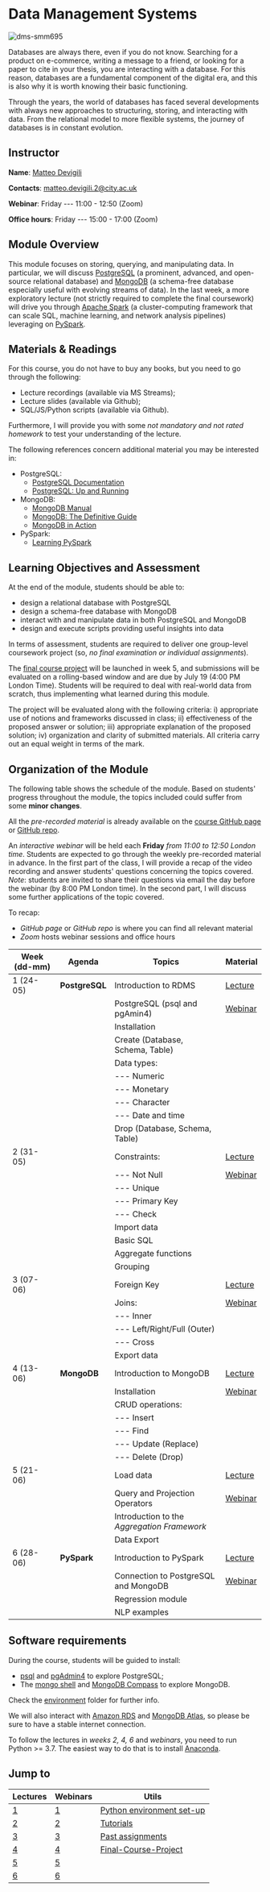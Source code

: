 # Data Management Systems

![dms-smm695](/docs/assets/images/dms-punk.png)

Databases are always there, even if you do not know. Searching for a product on
e-commerce, writing a message to a friend, or looking for a paper to cite in
your thesis, you are interacting with a database. For this reason, databases are
a fundamental component of the digital era, and this is also why it is worth
knowing their basic functioning.

Through the years, the world of databases has faced several developments with
always new approaches to structuring, storing, and interacting with data. From
the relational model to more flexible systems, the journey of databases is in
constant evolution.

## Instructor

**Name**: [Matteo Devigili](https://mattdevigili.github.io)

**Contacts**: <matteo.devigili.2@city.ac.uk>

**Webinar**: Friday --- 11:00 - 12:50 (Zoom)

**Office hours**: Friday --- 15:00 - 17:00 (Zoom)

## Module Overview

This module focuses on storing, querying, and manipulating data. In
particular, we will discuss [PostgreSQL](https://www.postgresql.org) (a
prominent, advanced, and open-source relational database) and
[MongoDB](https://www.mongodb.com) (a schema-free database especially useful
with evolving streams of data). In the last week, a more exploratory lecture
(not strictly required to complete the final coursework) will drive you through
[Apache Spark](https://spark.apache.org) (a cluster-computing framework that
can scale SQL, machine learning, and network analysis pipelines) leveraging
on [PySpark](https://spark.apache.org/docs/latest/api/python/index.html#).

## Materials & Readings

For this course, you do not have to buy any books, but you need to go through
the following:

* Lecture recordings (available via MS Streams);
* Lecture slides (available via Github);
* SQL/JS/Python scripts (available via Github).

Furthermore, I will provide you with some _not mandatory and not rated homework_
to test your understanding of the lecture.

The following references concern additional material you may be interested in:

* PostgreSQL:
  * [PostgreSQL Documentation](https://www.postgresql.org/docs/16/index.html)
  * [PostgreSQL: Up and Running](http://shop.oreilly.com/product/0636920052715.do)
* MongoDB:
  * [MongoDB Manual](https://docs.mongodb.com/manual/)
  * [MongoDB: The Definitive Guide](http://shop.oreilly.com/product/0636920049531.do)
  * [MongoDB in Action](https://www.manning.com/books/mongodb-in-action-second-edition)
* PySpark:
  * [Learning PySpark](https://link.springer.com/book/10.1007%2F978-1-4842-4961-1)

## Learning Objectives and Assessment

At the end of the module, students should be able to:

* design a relational database with PostgreSQL
* design a schema-free database with MongoDB
* interact with and manipulate data in both PostgreSQL and MongoDB
* design and execute scripts providing useful insights into data

In terms of assessment, students are required to deliver one group-level
coursework project (so, _no final examination or individual assignments_).

The [final course project](https://mattdevigili.github.io/dms-smm695/final-course-project/)
will be launched in week 5, and submissions will be evaluated on a rolling-based
window and are due by July 19 (4:00 PM London Time). Students will be required
to deal with real-world data from scratch, thus implementing what learned during
this module.

The project will be evaluated along with the following criteria: i)
appropriate use of notions and frameworks discussed in class; ii) effectiveness
of the proposed answer or solution; iii) appropriate explanation of the proposed
solution; iv) organization and clarity of submitted materials. All criteria
carry out an equal weight in terms of the mark.

## Organization of the Module

The following table shows the schedule of the module. Based on students'
progress throughout the module, the topics included could suffer from some
**minor changes**.

All the _pre-recorded material_ is already available on the [course GitHub page](https://mattdevigili.github.io/dms-smm695/) or [GitHub repo](https://github.com/mattDevigili/dms-smm695).

An _interactive webinar_ will be held each **Friday** _from 11:00 to 12:50
London time_.  Students are expected to go through the weekly pre-recorded
material in advance. In the first part of the class, I will provide a recap of
the video recording and answer students' questions concerning the topics
covered. _Note_: students are invited to share their questions via email the day
before the webinar (by 8:00 PM London time). In the second part, I will discuss
some further applications of the topic covered.

To recap:

* _GitHub page_ or _GitHub repo_ is where you can find all relevant material
* _Zoom_ hosts webinar sessions and office hours

| Week (dd-mm) | Agenda         | Topics                                      | Material                                                               |
| ------------ | -------------- | ------------------------------------------- | ---------------------------------------------------------------------- |
| 1 (24-05)    | **PostgreSQL** | Introduction to RDMS                        | [Lecture](https://mattdevigili.github.io/dms-smm695/week-1)            |
|              |                | PostgreSQL (psql and pgAmin4)               | [Webinar](https://mattdevigili.github.io/dms-smm695/week-1/webinar-1/) |
|              |                | Installation                                |                                                                        |
|              |                | Create (Database, Schema, Table)            |                                                                        |
|              |                | Data types:                                 |                                                                        |
|              |                | --- Numeric                                 |                                                                        |
|              |                | --- Monetary                                |                                                                        |
|              |                | --- Character                               |                                                                        |
|              |                | --- Date and time                           |                                                                        |
|              |                | Drop (Database, Schema, Table)              |                                                                        |
| 2 (31-05)    |                | Constraints:                                | [Lecture](https://mattdevigili.github.io/dms-smm695/week-2)            |
|              |                | --- Not Null                                | [Webinar](https://mattdevigili.github.io/dms-smm695/week-2/webinar-2/) |
|              |                | --- Unique                                  |                                                                        |
|              |                | --- Primary Key                             |                                                                        |
|              |                | --- Check                                   |                                                                        |
|              |                | Import data                                 |                                                                        |
|              |                | Basic SQL                                   |                                                                        |
|              |                | Aggregate functions                         |                                                                        |
|              |                | Grouping                                    |                                                                        |
| 3 (07-06)    |                | Foreign Key                                 | [Lecture](https://mattdevigili.github.io/dms-smm695/week-3)            |
|              |                | Joins:                                      | [Webinar](https://mattdevigili.github.io/dms-smm695/week-3/webinar-3/) |
|              |                | --- Inner                                   |                                                                        |
|              |                | --- Left/Right/Full (Outer)                 |                                                                        |
|              |                | --- Cross                                   |                                                                        |
|              |                | Export data                                 |                                                                        |
| 4 (13-06)    | **MongoDB**    | Introduction to MongoDB                     | [Lecture](https://mattdevigili.github.io/dms-smm695/week-4)            |
|              |                | Installation                                | [Webinar](https://mattdevigili.github.io/dms-smm695/week-4/webinar-4/) |
|              |                | CRUD operations:                            |                                                                        |
|              |                | --- Insert                                  |                                                                        |
|              |                | --- Find                                    |                                                                        |
|              |                | --- Update (Replace)                        |                                                                        |
|              |                | --- Delete (Drop)                           |                                                                        |
| 5 (21-06)    |                | Load data                                   | [Lecture](https://mattdevigili.github.io/dms-smm695/week-5)            |
|              |                | Query and Projection Operators              | [Webinar](https://mattdevigili.github.io/dms-smm695/week-5/webinar-5/) |
|              |                | Introduction to the _Aggregation Framework_ |                                                                        |
|              |                | Data Export                                 |                                                                        |
| 6 (28-06)    | **PySpark**    | Introduction to PySpark                     | [Lecture](https://mattdevigili.github.io/dms-smm695/week-6)            |
|              |                | Connection to PostgreSQL and MongoDB        | [Webinar](https://mattdevigili.github.io/dms-smm695/week-6/webinar-6/) |
|              |                | Regression module                           |                                                                        |
|              |                | NLP examples                                |                                                                        |

## Software requirements

During the course, students will be guided to install:

* [psql](https://www.postgresql.org/docs/14/app-psql.html) and [pgAdmin4](https://www.pgadmin.org) to explore PostgreSQL;
* The [mongo shell](https://www.mongodb.com/download-center/community) and [MongoDB Compass](https://www.mongodb.com/products/compass) to explore MongoDB.

Check the [environment](https://mattdevigili.github.io/dms-smm695/environment) folder for further info.

We will also interact with [Amazon RDS](https://aws.amazon.com/rds/) and [MongoDB Atlas](https://www.mongodb.com/cloud/atlas),
so please be sure to have a stable internet connection.

To follow the lectures in _weeks 2, 4, 6_ and _webinars_, you need to run Python >= 3.7. The
easiest way to do that is to install [Anaconda](https://www.anaconda.com/products/individual).

## Jump to

| Lectures                                              | Webinars                                                        | Utils                                                                                   |
| ----------------------------------------------------- | --------------------------------------------------------------- | --------------------------------------------------------------------------------------- |
| [1](https://mattdevigili.github.io/dms-smm695/week-1) | [1](https://mattdevigili.github.io/dms-smm695/week-1/webinar-1) | [Python environment set-up](https://mattdevigili.github.io/dms-smm695/environment)      |
| [2](https://mattdevigili.github.io/dms-smm695/week-2) | [2](https://mattdevigili.github.io/dms-smm695/week-2/webinar-2) | [Tutorials](https://mattdevigili.github.io/dms-smm695/tutorials)                        |
| [3](https://mattdevigili.github.io/dms-smm695/week-3) | [3](https://mattdevigili.github.io/dms-smm695/week-3/webinar-3) | [Past assignments](https://mattdevigili.github.io/dms-smm695/past-assignments)          |
| [4](https://mattdevigili.github.io/dms-smm695/week-4) | [4](https://mattdevigili.github.io/dms-smm695/week-4/webinar-4) | [Final-Course-Project](https://mattdevigili.github.io/dms-smm695/final-course-project/) |
| [5](https://mattdevigili.github.io/dms-smm695/week-5) | [5](https://mattdevigili.github.io/dms-smm695/week-5/webinar-5) |                                                                                         |
| [6](https://mattdevigili.github.io/dms-smm695/week-6) | [6](https://mattdevigili.github.io/dms-smm695/week-6/webinar-6) |                                                                                         |
